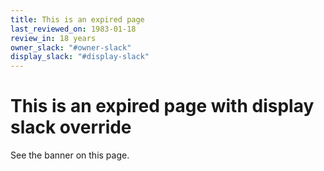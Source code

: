 ```yaml
---
title: This is an expired page
last_reviewed_on: 1983-01-18
review_in: 18 years
owner_slack: "#owner-slack"
display_slack: "#display-slack"
---
```


# This is an expired page with display slack override

See the banner on this page.
